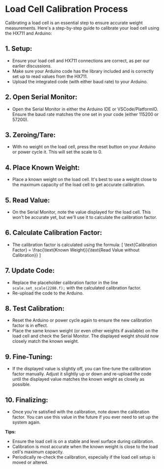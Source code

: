 
# Load Cell Calibration Process

Calibrating a load cell is an essential step to ensure accurate weight measurements. Here's a step-by-step guide to calibrate your load cell using the HX711 and Arduino:

## 1. Setup:

- Ensure your load cell and HX711 connections are correct, as per our earlier discussions.
- Make sure your Arduino code has the library included and is correctly set up to read values from the HX711.
- Upload the integrated code (with either baud rate) to your Arduino.

## 2. Open Serial Monitor:

- Open the Serial Monitor in either the Arduino IDE or VSCode/PlatformIO. Ensure the baud rate matches the one set in your code (either 115200 or 57200).

## 3. Zeroing/Tare:

- With no weight on the load cell, press the reset button on your Arduino or power cycle it. This will set the scale to 0.

## 4. Place Known Weight:

- Place a known weight on the load cell. It's best to use a weight close to the maximum capacity of the load cell to get accurate calibration.

## 5. Read Value:

- On the Serial Monitor, note the value displayed for the load cell. This won't be accurate yet, but we'll use it to calculate the calibration factor.

## 6. Calculate Calibration Factor:

- The calibration factor is calculated using the formula:
\[ \text{Calibration Factor} = \frac{\text{Known Weight}}{\text{Read Value without Calibration}} \]

## 7. Update Code:

- Replace the placeholder calibration factor in the line `scale.set_scale(2280.f);` with the calculated calibration factor.
- Re-upload the code to the Arduino.

## 8. Test Calibration:

- Reset the Arduino or power cycle again to ensure the new calibration factor is in effect.
- Place the same known weight (or even other weights if available) on the load cell and check the Serial Monitor. The displayed weight should now closely match the known weight.

## 9. Fine-Tuning:

- If the displayed value is slightly off, you can fine-tune the calibration factor manually. Adjust it slightly up or down and re-upload the code until the displayed value matches the known weight as closely as possible.

## 10. Finalizing:

- Once you're satisfied with the calibration, note down the calibration factor. You can use this value in the future if you ever need to set up the system again.

**Tips:**
- Ensure the load cell is on a stable and level surface during calibration.
- Calibration is most accurate when the known weight is close to the load cell's maximum capacity.
- Periodically re-check the calibration, especially if the load cell setup is moved or altered.
